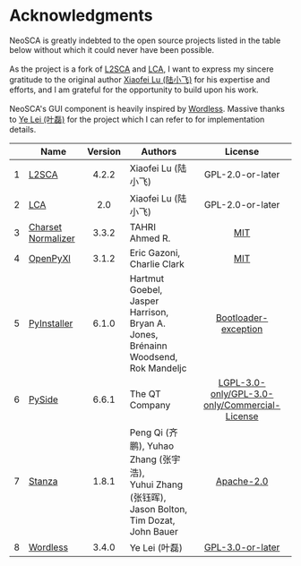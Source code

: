# Acknowledgments

NeoSCA is greatly indebted to the open source projects listed in the table below without which it could never have been possible. <br> <br> As the project is a fork of <a href='https://sites.psu.edu/xxl13/l2sca/'>L2SCA</a> and <a href='https://sites.psu.edu/xxl13/lca/'>LCA</a>, I want to express my sincere gratitude to the original author <a href='https://sites.psu.edu/xxl13/'>Xiaofei Lu (陆小飞)</a> for his expertise and efforts, and I am grateful for the opportunity to build upon his work. <br> <br> NeoSCA's GUI component is heavily inspired by <a href='https://github.com/BLKSerene/Wordless'>Wordless</a>. Massive thanks to <a href='https://github.com/BLKSerene'>Ye Lei (叶磊)</a> for the project which I can refer to for implementation details.

||Name|Version|Authors|License|
|-|-|:-:|-|:-:|
|1|<a href='https://sites.psu.edu/xxl13/l2sca/'>L2SCA</a>|4.2.2|Xiaofei Lu (陆小飞)|GPL-2.0-or-later|
|2|<a href='https://sites.psu.edu/xxl13/lca/'>LCA</a>|2.0|Xiaofei Lu (陆小飞)|GPL-2.0-or-later|
|3|<a href='https://github.com/Ousret/charset_normalizer'>Charset Normalizer</a>|3.3.2|TAHRI Ahmed R.|<a href='https://github.com/Ousret/charset_normalizer/blob/master/LICENSE'>MIT</a>|
|4|<a href='https://foss.heptapod.net/openpyxl/openpyxl'>OpenPyXl</a>|3.1.2|Eric Gazoni, Charlie Clark|<a href='https://foss.heptapod.net/openpyxl/openpyxl/-/blob/branch/3.1/LICENCE.rst'>MIT</a>|
|5|<a href='http://www.pyinstaller.org/'>PyInstaller</a>|6.1.0|Hartmut Goebel, Jasper Harrison,<br>Bryan A. Jones, Brénainn Woodsend,<br>Rok Mandeljc|<a href='https://github.com/pyinstaller/pyinstaller/blob/develop/COPYING.txt'>Bootloader-exception</a>|
|6|<a href='https://www.qt.io/qt-for-python'>PySide</a>|6.6.1|The QT Company|<a href='https://doc.qt.io/qtforpython-6/#project'>LGPL-3.0-only/GPL-3.0-only/Commercial-License</a>|
|7|<a href='https://github.com/stanfordnlp/stanza'>Stanza</a>|1.8.1|Peng Qi (齐鹏), Yuhao Zhang (张宇浩),<br>Yuhui Zhang (张钰晖), Jason Bolton,<br>Tim Dozat, John Bauer|<a href='https://github.com/stanfordnlp/stanza/blob/main/LICENSE'>Apache-2.0</a>|
|8|<a href='https://github.com/BLKSerene/Wordless'>Wordless</a>|3.4.0|Ye Lei (叶磊)|<a href='https://github.com/BLKSerene/Wordless/blob/main/LICENSE.txt'>GPL-3.0-or-later</a>|
